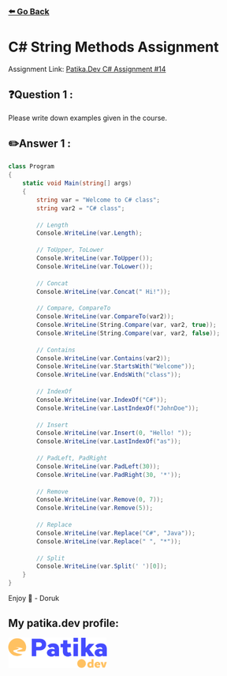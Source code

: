 ### [⬅️ Go Back](../../README.md)

# C# String Methods Assignment

Assignment Link: [Patika.Dev C# Assignment #14](https://app.patika.dev/courses/csharp-101/1-string-metotlar)

## ❓Question 1 :

Please write down examples given in the course.

## ✏️Answer 1 :

```c#
class Program
{
    static void Main(string[] args)
    {
        string var = "Welcome to C# class";
        string var2 = "C# class";

        // Length
        Console.WriteLine(var.Length);

        // ToUpper, ToLower
        Console.WriteLine(var.ToUpper());
        Console.WriteLine(var.ToLower());

        // Concat
        Console.WriteLine(var.Concat(" Hi!"));

        // Compare, CompareTo
        Console.WriteLine(var.CompareTo(var2));
        Console.WriteLine(String.Compare(var, var2, true));
        Console.WriteLine(String.Compare(var, var2, false));

        // Contains
        Console.WriteLine(var.Contains(var2));
        Console.WriteLine(var.StartsWith("Welcome"));
        Console.WriteLine(var.EndsWith("class"));

        // IndexOf
        Console.WriteLine(var.IndexOf("C#"));
        Console.WriteLine(var.LastIndexOf("JohnDoe"));

        // Insert
        Console.WriteLine(var.Insert(0, "Hello! "));
        Console.WriteLine(var.LastIndexOf("as"));

        // PadLeft, PadRight
        Console.WriteLine(var.PadLeft(30));
        Console.WriteLine(var.PadRight(30, '*'));

        // Remove
        Console.WriteLine(var.Remove(0, 7));
        Console.WriteLine(var.Remove(5));

        // Replace
        Console.WriteLine(var.Replace("C#", "Java"));
        Console.WriteLine(var.Replace(" ", "*"));

        // Split
        Console.WriteLine(var.Split(' ')[0]);
    }
}
```

Enjoy 🚀 - Doruk

## My patika.dev profile:

<a href="https://app.patika.dev/kaolin"><img src="../../assets/newPatikaLogo.svg" width=200/></a>

